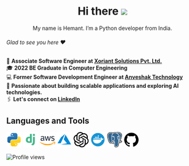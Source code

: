 <div align="center">

# Hi there <img src="https://raw.githubusercontent.com/MartinHeinz/MartinHeinz/master/wave.gif" width="30px">

My&nbsp;name is&nbsp;Hemant. I&rsquo;m a&nbsp;Python developer from India.<br>

</div>

###### Glad to see you here :heart:

🏢 **Associate Software Engineer at <a href="https://www.xoriant.com/">Xoriant Solutions Pvt. Ltd.</a>**  
🎓 **2022 BE Graduate in Computer Engineering**  
💻 **Former Software Development Engineer at <a href="https://www.anveshak.com/">Anveshak Technology</a>**  
🌱 **Passionate about building scalable applications and exploring AI technologies.**  
🖇 **Let's connect on <a href="https://www.linkedin.com/in/justhemantpatil">LinkedIn</a>**  

## Languages and Tools

<a href="https://www.python.org/"><img src="img/python.svg" alt="Python" width="40" height="40"></a>
<a href="https://www.djangoproject.com/"><img src="img/django.svg" alt="Django" width="40" height="40"></a>
<a href="https://aws.amazon.com/"><img src="img/aws.svg" alt="AWS" width="40" height="40"></a>
<a href="https://azure.microsoft.com/"><img src="img/azure.svg" alt="Azure" width="40" height="40"></a>
<a href="https://openai.com/"><img src="img/openai.svg" alt="OpenAI" width="40" height="40"></a>
<a href="https://www.docker.com/"><img src="img/docker.svg" alt="Docker" width="40" height="40"></a>
<a href="https://www.postgresql.org/"><img src="img/postgresql.svg" alt="PostgreSQL" width="40" height="40"></a>
<a href="https://github.com/"><img src="img/github.svg" alt="GitHub" width="40" height="40"></a>

![Profile views](https://komarev.com/ghpvc/?username=justhemantpatil&color=blue)

